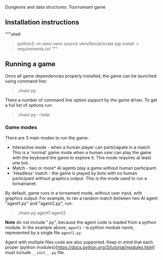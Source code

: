 Dungeons and data structures: Tournamant game

## Installation instructions

"""shell
> python3 -m venv venv
> source venv/bin/activate
> pip install -r requirements.txt
"""

## Running a game
Once all game dependencies properly installed, the game can be launched using command line:
> ./main.py

There a number of command line option support by the game driver. To get a full list of options run:
> ./main.py --help


### Game modes
There are 3 main modes to run the game:
 - Interactive mode - when a human player can particiapate in a match
 This is a 'normal' game mode when a human user can play the game with the keyboard the game to explore it. This mode requires at least one bot.
 - Match - two or more* AI agents play a game without human participant.
 - 'Headless' match - the game is played by bots with no human participant without graphics output.
 This is the mode used to run a tornamanet.

By default, game runs in a tornament mode, without user input, with graphics output. For example, to ran a random match between two AI agent "agent1.py" and "agent2.py", run:
> ./main.py agent1 agent2

**Note** do not include ".py", because the agent code is loaded from a python module. In the example above, `agent1` - is python module name, represented by a single file `agent1.py`.

Agent with multiple files code are also supported. Keep in mind that each proper (python modules)[https://docs.python.org/3/tutorial/modules.html] must include `__init__.py` file.
 

